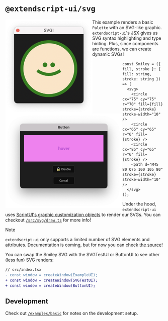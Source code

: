 # `@extendscript-ui/svg`

<p align="center">
	<img src="images/svg.png" height="300" alt="screenshot of svg palette" align="left"/>
	<img src="images/btn.png" height="300" alt="screenshot of svg palette" align="left"/>
</p>

This example renders a basic `Palette` with an SVG-like graphic. `extendscript-ui`'s JSX gives us SVG syntax highlighting and type hinting. Plus, since components are functions, we can create dynamic SVGs!

<!-- prettier-ignore -->
```tsx
const Smiley = ({ fill, stroke }: { fill: string, stroke: string }) => (
  <svg>
    <circle cx="75" cy="75" r="70" fill={fill} stroke={stroke} stroke-width="10" />
    <circle cx="65" cy="65" r="6" fill={stroke} />
    <circle cx="85" cy="65" r="6" fill={stroke} />
    <path d="M45 80 Q75 100 105 80" stroke={stroke} stroke-width="10" />
  </svg>
));
```

Under the hood, `extendscript-ui` uses [ScriptUI's graphic customization objects](https://extendscript.docsforadobe.dev/user-interface-tools/graphic-customization-objects/) to render our SVGs. You can checkout [`/src/svg/draw.ts`](/src/svg/draw.ts) for more info!

<!-- prettier-ignore -->
> [!NOTE]
> `extendscript-ui` only supports a limited number of SVG elements and attributes. Documentation is coming, but for now you can check [the source](/src/jsx/elements/svg.ts)!

You can swap the Smiley SVG with the SVGTestUI or ButtonUI to see other (less fun) SVG renders:

```diff
// src/index.tsx
- const window = createWindow(ExampleUI);
+ const window = createWindow(SVGTestUI);
+ const window = createWindow(ButtonUI);
```

## Development

Check out [`/examples/basic`](/examples/basic) for notes on the development setup.
